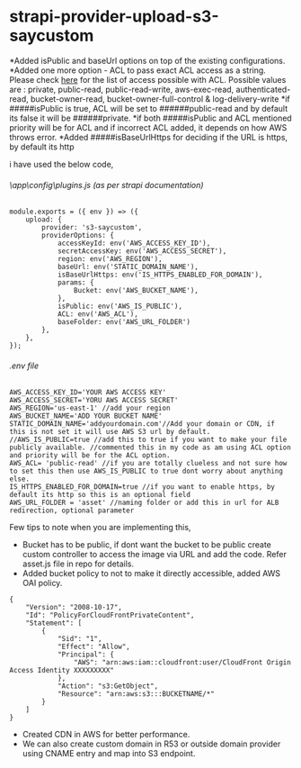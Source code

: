 # strapi-provider-upload-s3-saycustom

*Added isPublic and baseUrl options on top of the existing configurations.
*Added one more option - ACL to pass exact ACL access as a string. Please check [here](https://docs.aws.amazon.com/AmazonS3/latest/dev/acl-overview.html) for the list of access possible with ACL. Possible values are : private,  public-read, public-read-write, aws-exec-read, authenticated-read, bucket-owner-read, bucket-owner-full-control & log-delivery-write
*if #####isPublic is true, ACL will be set to ######public-read and by default its false it will be ######private.
*if both #####isPublic and ACL mentioned priority will be for ACL and if incorrect ACL added, it depends on how AWS throws error.
*Added #####isBaseUrlHttps for deciding if the URL is https, by default its http

i have used the below code,

###### \app\config\plugins.js (as per strapi documentation)
```
module.exports = ({ env }) => ({
    upload: {
        provider: 's3-saycustom',
        providerOptions: {
            accessKeyId: env('AWS_ACCESS_KEY_ID'),
            secretAccessKey: env('AWS_ACCESS_SECRET'),
            region: env('AWS_REGION'),
            baseUrl: env('STATIC_DOMAIN_NAME'),
            isBaseUrlHttps: env('IS_HTTPS_ENABLED_FOR_DOMAIN'),
            params: {
                Bucket: env('AWS_BUCKET_NAME'),
            },
            isPublic: env('AWS_IS_PUBLIC'),
            ACL: env('AWS_ACL'),
            baseFolder: env('AWS_URL_FOLDER')
        },
    },
});
```
###### .env file
```
AWS_ACCESS_KEY_ID='YOUR AWS ACCESS KEY'
AWS_ACCESS_SECRET='YORU AWS ACCESS SECRET'
AWS_REGION='us-east-1' //add your region
AWS_BUCKET_NAME='ADD YOUR BUCKET NAME'
STATIC_DOMAIN_NAME='addyourdomain.com'//Add your domain or CDN, if this is not set it will use AWS S3 url by default.
//AWS_IS_PUBLIC=true //add this to true if you want to make your file publicly available. //commented this in my code as am using ACL option and priority will be for the ACL option.
AWS_ACL= 'public-read' //if you are totally clueless and not sure how to set this then use AWS_IS_PUBLIC to true dont worry about anything else.
IS_HTTPS_ENABLED_FOR_DOMAIN=true //if you want to enable https, by default its http so this is an optional field
AWS_URL_FOLDER = 'asset' //naming folder or add this in url for ALB redirection, optional parameter
```

Few tips to note when you are implementing this,
- Bucket has to be public, if dont want the bucket to be public create custom controller to access the image via URL and add the code. Refer asset.js file in repo for details.
- Added bucket policy to not to make it directly accessible, added AWS OAI policy.
```
{
    "Version": "2008-10-17",
    "Id": "PolicyForCloudFrontPrivateContent",
    "Statement": [
        {
            "Sid": "1",
            "Effect": "Allow",
            "Principal": {
                "AWS": "arn:aws:iam::cloudfront:user/CloudFront Origin Access Identity XXXXXXXXX"
            },
            "Action": "s3:GetObject",
            "Resource": "arn:aws:s3:::BUCKETNAME/*"
        }
    ]
}
```
- Created CDN in AWS for better performance.
- We can also create custom domain in R53 or outside domain provider using CNAME entry and map into S3 endpoint.

